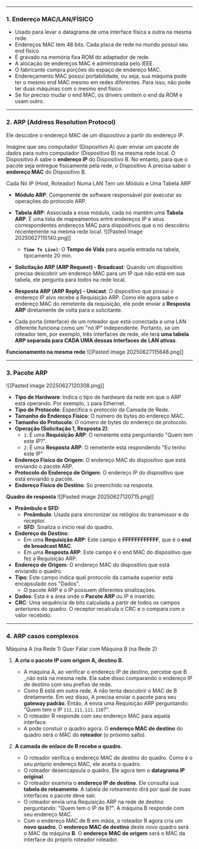 
---

### **1. Endereço MAC/LAN/FÍSICO**
- Usado para levar o datagrama de uma interface física a outra na mesma rede.
- Endereços MAC tem 48 bits. Cada placa de rede no mundo possui seu end físico
- É gravado na memória fixa ROM do adaptador de rede.
- A alocação de endereços MAC é administrada pelo IEEE.
- O fabricante compra porções do espaço de endereço MAC. 
- Endereçamento MAC possui portabilidade, ou seja, sua máquina pode ter o mesmo end MAC mesmo em redes diferentes. Para isso, não pode ter duas máquinas com o mesmo end físico.
- Se for preciso mudar o end MAC, os drivers omitem o end da ROM e usam outro.

---
### **2. ARP (Address Resolution Protocol)** 

Ele descobre o endereço MAC de um dispositivo a partir do endereço IP.

Imagine que seu computador (Dispositivo A) quer enviar um pacote de dados para outro computador (Dispositivo B) na mesma rede local. O Dispositivo A sabe o **endereço IP** do Dispositivo B. No entanto, para que o pacote seja entregue fisicamente pela rede, o Dispositivo A precisa saber o **endereço MAC** do Dispositivo B.


Cada Nó IP (Host, Roteador) Numa LAN Tem um Módulo e Uma Tabela ARP
- **Módulo ARP**: Componente de software responsável por executar as operações do protocolo ARP.
- **Tabela ARP**: Associada a esse módulo, cada nó mantém uma **Tabela ARP**. É uma lista de mapeamentos entre endereços IP e seus correspondentes endereços MAC para dispositivos que o nó descobriu recentemente na mesma rede local.
	![[Pasted image 20250627115140.png]]
	- **`Time To Live)`**: O **Tempo de Vida** para aquela entrada na tabela, tipicamente 20 min.

- **Solicitação ARP (ARP Request) - Broadcast**: Quando um dispositivo precisa descobrir um endereço MAC para um IP que não está em sua tabela, ele pergunta para _todos_ na rede local. 
- **Resposta ARP (ARP Reply) - Unicast**: O dispositivo que possui o endereço IP alvo recebe a Requisição ARP. Como ele agora sabe o endereço MAC do remetente da requisição, ele pode enviar a **Resposta ARP** diretamente de volta para o solicitante. 

- Cada porta (interface) de um roteador que está conectada a uma LAN diferente funciona como um "nó IP" independente. Portanto, se um roteador tem, por exemplo, três interfaces de rede, ele terá **uma tabela ARP separada para CADA UMA dessas interfaces de LAN ativas**.

**Funcionamento na mesma rede**
![[Pasted image 20250627115648.png]]

---
### **3. Pacote ARP** 

![[Pasted image 20250627120308.png]]

- **Tipo de Hardware**: Indica o tipo de hardware da rede em que o ARP está operando. Por exemplo, `1` para Ethernet.
- **Tipo de Protocolo**: Especifica o protocolo da Camada de Rede.
- **Tamanho do Endereço Físico**: O número de bytes do endereço MAC.
- **Tamanho do Protocolo**: O número de bytes do endereço de protocolo. 
- **Operação (Solicitação 1, Resposta 2)**:
    - `1`: É uma **Requisição ARP**: O remetente está perguntando "Quem tem este IP?".
    - `2`: É uma **Resposta ARP**: O remetente está respondendo "Eu tenho este IP"
- **Endereço Físico de Origem**: O endereço MAC do dispositivo que está enviando o pacote ARP.
- **Protocolo do Endereço de Origem**: O endereço IP do dispositivo que está enviando o pacote.
- **Endereço Físico de Destino**: So preenchido na resposta.

**Quadro de resposta**
![[Pasted image 20250627120715.png]]

- **Preâmbulo e SFD:**
    - **Preâmbulo**: Usada para sincronizar os relógios do transmissor e do receptor.
    - **SFD**: Sinaliza o início real do quadro.
- **Endereço de Destino**:
    - Em uma **Requisição ARP**: Este campo é **FFFFFFFFFFFF**, que é o **end de broadcast MAC**.
    - Em uma **Resposta ARP**: Este campo é o end MAC do dispositivo que fez a Requisição ARP.
- **Endereço de Origem**: O endereço MAC do dispositivo que está enviando o quadro.
- **Tipo**: Este campo indica qual protocolo da camada superior está encapsulado nos "Dados".
	- O pacote ARP e o IP possuem diferentes sinalizações.
- **Dados**: Esta é a área onde o **Pacote ARP** ou IP é inserido.
- **CRC**: Uma sequência de bits calculada a partir de todos os campos anteriores do quadro. O receptor recalcula o CRC e o compara com o valor recebido. 

---
### **4. ARP casos complexos**

Máquina A (na Rede 1) Quer Falar com Máquina B (na Rede 2)

1. **A cria o pacote IP com origem A, destino B.**
    - A máquina A, ao verificar o endereço IP de destino, percebe que B _não está na mesma rede. Ela sabe disso comparando o endereço IP de destino com seu prefixo de rede.
    - Como B está em outra rede, A não tenta descobrir o MAC de B diretamente. Em vez disso, A precisa enviar o pacote para seu **gateway padrão**. Então, A envia uma Requisição ARP perguntando: "Quem tem o IP `111.111.111.110`?".
    - O roteador R responde com seu endereço MAC para aquela interface. 
    - A pode constuir o quadro agora. O **endereço MAC de destino** do quadro será o MAC do **roteador** (o próximo salto).
    
2. **A camada de enlace de R recebe o quadro.**        
    - O roteador verifica o endereço MAC de destino do quadro. Como é o seu próprio endereço MAC, ele aceita o quadro.    
    - O roteador desencapsula o quadro. Ele agora tem o **datagrama IP original**.
    - O roteador examina o **endereço IP de destino**. Ele consulta sua **tabela de roteamento**. A tabela de roteamento dirá por qual de suas interfaces o pacote deve sair.
    - O roteador envia uma Requisição ARP na rede de destino perguntando: "Quem tem o IP de B?". A máquina B responde com seu endereço MAC.    
    - Com o endereço MAC de B em mãos, o roteador R agora cria um **novo quadro**. O **endereço MAC de destino** deste _novo_ quadro será o MAC da máquina **B**. O **endereço MAC de origem** será o MAC da interface do próprio roteador roteador.